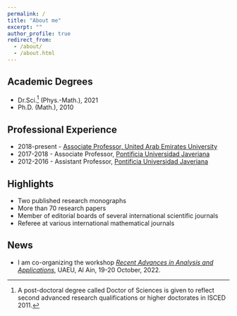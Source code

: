 ```yaml
---
permalink: /
title: "About me"
excerpt: ""
author_profile: true
redirect_from: 
  - /about/
  - /about.html
---
```


Academic Degrees
------
- Dr.Sci.[^1] (Phys.-Math.), 2021
- Ph.D. (Math.), 2010

[^1]: A post-doctoral degree called Doctor of Sciences is given to reflect second advanced research qualifications or higher doctorates in ISCED 2011.


Professional Experience
------
- 2018-present - [Associate Professor, United Arab Emirates University](https://cos.uaeu.ac.ae/en/profile.shtml?email=Rafeiro@uaeu.ac.ae)
- 2017-2018 - Associate Professor, [Pontificia Universidad Javeriana](https://www.javeriana.edu.co/inicio)
- 2012-2016 - Assistant Professor, [Pontificia Universidad Javeriana](https://www.javeriana.edu.co/inicio)

Highlights
------
- Two published research monographs
- More than 70 research papers
- Member of editorial boards of several international scientific journals
- Referee at various international mathematical journals

News
------
 - I am co-organizing the workshop *[Recent Advances in Analysis and Applications](https://conferences.uaeu.ac.ae/raaa2022/en/)*, UAEU, Al Ain, 19-20 October, 2022.

